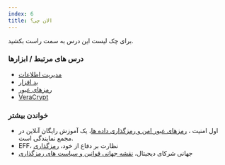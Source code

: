 ```yaml
---
index: 6
title: الان چی؟
---
```

برای چک لیست این درس به سمت راست بکشید.

### درس های مرتبط / ابزارها

*   [مدیریت اطلاعات](umbrella://information/managing-information)
*   [بد افزار](umbrella://information/malware)
*   [رمزهای عبور](umbrella://information/passwords/beginner)
*   [VeraCrypt](umbrella://tools/files/s_veracrypt.md)

### خواندن بیشتر

*   اول امنیت ، [رمزهای عبور امن و رمزگذاری داده ها](https://advocacyassembly.org/en/courses/31/#/chapter/1/lesson/1)، یک آموزش رایگان آنلاین در مجمع نمایندگی است.
*   EFF، نظارت بر دفاع از خود، [رمزگذاری](https://ssd.eff.org/en/module/what-encryption)
*   جهانی شرکای دیجیتال، [نقشه جهانی قوانین و سیاست های رمزگذاری](https://www.gp-digital.org/world-map-of-encryption/)